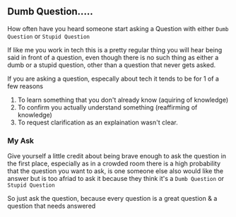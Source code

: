 ## Dumb Question..... 

How often have you heard someone start asking a Question with either `Dumb Question` or `Stupid Question`

If like me you work in tech this is a pretty regular thing you will hear being said in front of a question, 
even though there is no such thing as either a dumb or a stupid question, other than a question that never gets asked.

If you are asking a question, especally about tech it tends to be for 1 of a few reasons

1. To learn something that you don't already know (aquiring of knowledge)
2. To confirm you actually understand something (reaffirming of knowledge)
3. To request clarification as an explaination wasn't clear.

### My Ask

Give yourself a little credit about being brave enough to ask the question in the first place, especially as in a crowded 
room there is a high probability that the question you want to ask, is one someone else also would like the answer but is too afriad to ask 
it because they think it's a `Dumb Question` or `Stupid Question`

So just ask the question, because every question is a great question & a question that needs answered
